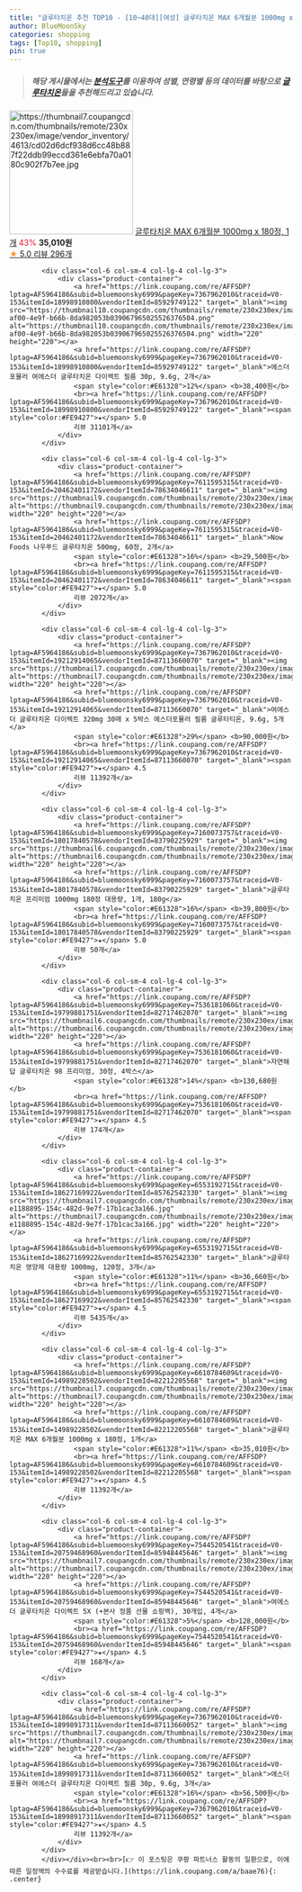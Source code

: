 ```yaml
---
title: "글루타치온 추천 TOP10 - [10~40대][여성] 글루타치온 MAX 6개월분 1000mg x 180정, 1개"
author: BlueMoonSky
categories: shopping
tags: [Top10, shopping]
pin: true
---
```


> ##### 해당 게시물에서는 [**분석도구**](https://itemscout.io/)를 이용하여 **성별**, **연령별** 등의 데이터를 바탕으로 [**글루타치온**](https://link.coupang.com/a/baae76)들을 추천해드리고 있습니다.
<div class="container"><div class="row">
            <div class="col-6 col-sm-4 col-lg-4 col-lg-3">
                <div class="product-container">
                    <a href="https://link.coupang.com/re/AFFSDP?lptag=AF5964186&subid=bluemoonsky6999&pageKey=6610784609&traceid=V0-153&itemId=14989228502&vendorItemId=82212205568" target="_blank"><img src="https://thumbnail7.coupangcdn.com/thumbnails/remote/230x230ex/image/vendor_inventory/4613/cd02d6dcf938d6cc48b887f22ddb99eccd361e6ebfa70a0180c902f7b7ee.jpg" alt="https://thumbnail7.coupangcdn.com/thumbnails/remote/230x230ex/image/vendor_inventory/4613/cd02d6dcf938d6cc48b887f22ddb99eccd361e6ebfa70a0180c902f7b7ee.jpg" width="220" height="220"></a>
                    <a href="https://link.coupang.com/re/AFFSDP?lptag=AF5964186&subid=bluemoonsky6999&pageKey=6610784609&traceid=V0-153&itemId=14989228502&vendorItemId=82212205568" target="_blank">글루타치온 MAX 6개월분 1000mg x 180정, 1개</a>
                    <span style="color:#E61328">43%</span> <b>35,010원</b>
                    <br><a href="https://link.coupang.com/re/AFFSDP?lptag=AF5964186&subid=bluemoonsky6999&pageKey=6610784609&traceid=V0-153&itemId=14989228502&vendorItemId=82212205568" target="_blank"><span style="color:#FE9427">★</span> 5.0
                    리뷰 296개</a>
                </div>
            </div>
            
            <div class="col-6 col-sm-4 col-lg-4 col-lg-3">
                <div class="product-container">
                    <a href="https://link.coupang.com/re/AFFSDP?lptag=AF5964186&subid=bluemoonsky6999&pageKey=7367962010&traceid=V0-153&itemId=18998910800&vendorItemId=85929749122" target="_blank"><img src="https://thumbnail10.coupangcdn.com/thumbnails/remote/230x230ex/image/retail/images/4b2df735-af00-4e9f-b66b-8da982053b039067965025526376504.png" alt="https://thumbnail10.coupangcdn.com/thumbnails/remote/230x230ex/image/retail/images/4b2df735-af00-4e9f-b66b-8da982053b039067965025526376504.png" width="220" height="220"></a>
                    <a href="https://link.coupang.com/re/AFFSDP?lptag=AF5964186&subid=bluemoonsky6999&pageKey=7367962010&traceid=V0-153&itemId=18998910800&vendorItemId=85929749122" target="_blank">에스더포뮬러 여에스더 글루타치온 다이렉트 필름 30p, 9.6g, 2개</a>
                    <span style="color:#E61328">12%</span> <b>38,400원</b>
                    <br><a href="https://link.coupang.com/re/AFFSDP?lptag=AF5964186&subid=bluemoonsky6999&pageKey=7367962010&traceid=V0-153&itemId=18998910800&vendorItemId=85929749122" target="_blank"><span style="color:#FE9427">★</span> 5.0
                    리뷰 31101개</a>
                </div>
            </div>
            
            <div class="col-6 col-sm-4 col-lg-4 col-lg-3">
                <div class="product-container">
                    <a href="https://link.coupang.com/re/AFFSDP?lptag=AF5964186&subid=bluemoonsky6999&pageKey=7611595315&traceid=V0-153&itemId=20462401172&vendorItemId=78634046611" target="_blank"><img src="https://thumbnail9.coupangcdn.com/thumbnails/remote/230x230ex/image/vendor_inventory/e3d3/0e2e1c4754d42920bd974f5ef7dbbeb5a96e3fdd56ff371d37df46c4aabb.jpg" alt="https://thumbnail9.coupangcdn.com/thumbnails/remote/230x230ex/image/vendor_inventory/e3d3/0e2e1c4754d42920bd974f5ef7dbbeb5a96e3fdd56ff371d37df46c4aabb.jpg" width="220" height="220"></a>
                    <a href="https://link.coupang.com/re/AFFSDP?lptag=AF5964186&subid=bluemoonsky6999&pageKey=7611595315&traceid=V0-153&itemId=20462401172&vendorItemId=78634046611" target="_blank">Now Foods 나우푸드 글루타치온 500mg, 60정, 2개</a>
                    <span style="color:#E61328">16%</span> <b>29,500원</b>
                    <br><a href="https://link.coupang.com/re/AFFSDP?lptag=AF5964186&subid=bluemoonsky6999&pageKey=7611595315&traceid=V0-153&itemId=20462401172&vendorItemId=78634046611" target="_blank"><span style="color:#FE9427">★</span> 5.0
                    리뷰 2072개</a>
                </div>
            </div>
            
            <div class="col-6 col-sm-4 col-lg-4 col-lg-3">
                <div class="product-container">
                    <a href="https://link.coupang.com/re/AFFSDP?lptag=AF5964186&subid=bluemoonsky6999&pageKey=7367962010&traceid=V0-153&itemId=19212914065&vendorItemId=87113660070" target="_blank"><img src="https://thumbnail7.coupangcdn.com/thumbnails/remote/230x230ex/image/vendor_inventory/2cc9/ac8999d3e43342ca7ab989cd5ba8d6d7f779a06991f6ab5cea950b484c62.jpg" alt="https://thumbnail7.coupangcdn.com/thumbnails/remote/230x230ex/image/vendor_inventory/2cc9/ac8999d3e43342ca7ab989cd5ba8d6d7f779a06991f6ab5cea950b484c62.jpg" width="220" height="220"></a>
                    <a href="https://link.coupang.com/re/AFFSDP?lptag=AF5964186&subid=bluemoonsky6999&pageKey=7367962010&traceid=V0-153&itemId=19212914065&vendorItemId=87113660070" target="_blank">여에스더 글루타치온 다이렉트 320mg 30매 x 5박스 에스더포뮬러 필름 글루타티온, 9.6g, 5개</a>
                    <span style="color:#E61328">29%</span> <b>90,000원</b>
                    <br><a href="https://link.coupang.com/re/AFFSDP?lptag=AF5964186&subid=bluemoonsky6999&pageKey=7367962010&traceid=V0-153&itemId=19212914065&vendorItemId=87113660070" target="_blank"><span style="color:#FE9427">★</span> 4.5
                    리뷰 11392개</a>
                </div>
            </div>
            
            <div class="col-6 col-sm-4 col-lg-4 col-lg-3">
                <div class="product-container">
                    <a href="https://link.coupang.com/re/AFFSDP?lptag=AF5964186&subid=bluemoonsky6999&pageKey=7160073757&traceid=V0-153&itemId=18017840578&vendorItemId=83790225929" target="_blank"><img src="https://thumbnail6.coupangcdn.com/thumbnails/remote/230x230ex/image/vendor_inventory/5c59/d637357b5c84faad79a3a647c4ebdb5398a5d866055449c17690fb2164ee.jpg" alt="https://thumbnail6.coupangcdn.com/thumbnails/remote/230x230ex/image/vendor_inventory/5c59/d637357b5c84faad79a3a647c4ebdb5398a5d866055449c17690fb2164ee.jpg" width="220" height="220"></a>
                    <a href="https://link.coupang.com/re/AFFSDP?lptag=AF5964186&subid=bluemoonsky6999&pageKey=7160073757&traceid=V0-153&itemId=18017840578&vendorItemId=83790225929" target="_blank">글루타치온 프리미엄 1000mg 180정 대용량, 1개, 180g</a>
                    <span style="color:#E61328">16%</span> <b>39,800원</b>
                    <br><a href="https://link.coupang.com/re/AFFSDP?lptag=AF5964186&subid=bluemoonsky6999&pageKey=7160073757&traceid=V0-153&itemId=18017840578&vendorItemId=83790225929" target="_blank"><span style="color:#FE9427">★</span> 5.0
                    리뷰 50개</a>
                </div>
            </div>
            
            <div class="col-6 col-sm-4 col-lg-4 col-lg-3">
                <div class="product-container">
                    <a href="https://link.coupang.com/re/AFFSDP?lptag=AF5964186&subid=bluemoonsky6999&pageKey=7536181060&traceid=V0-153&itemId=19799881751&vendorItemId=82717462070" target="_blank"><img src="https://thumbnail6.coupangcdn.com/thumbnails/remote/230x230ex/image/vendor_inventory/3eba/e748f49e35b340b349cf40128ae82e596f849b1fd813e6d1e55e01ac5719.png" alt="https://thumbnail6.coupangcdn.com/thumbnails/remote/230x230ex/image/vendor_inventory/3eba/e748f49e35b340b349cf40128ae82e596f849b1fd813e6d1e55e01ac5719.png" width="220" height="220"></a>
                    <a href="https://link.coupang.com/re/AFFSDP?lptag=AF5964186&subid=bluemoonsky6999&pageKey=7536181060&traceid=V0-153&itemId=19799881751&vendorItemId=82717462070" target="_blank">자연해답 글루타치온 98 프리미엄, 30정, 4박스</a>
                    <span style="color:#E61328">14%</span> <b>130,680원</b>
                    <br><a href="https://link.coupang.com/re/AFFSDP?lptag=AF5964186&subid=bluemoonsky6999&pageKey=7536181060&traceid=V0-153&itemId=19799881751&vendorItemId=82717462070" target="_blank"><span style="color:#FE9427">★</span> 4.5
                    리뷰 174개</a>
                </div>
            </div>
            
            <div class="col-6 col-sm-4 col-lg-4 col-lg-3">
                <div class="product-container">
                    <a href="https://link.coupang.com/re/AFFSDP?lptag=AF5964186&subid=bluemoonsky6999&pageKey=6553192715&traceid=V0-153&itemId=18627169922&vendorItemId=85762542330" target="_blank"><img src="https://thumbnail7.coupangcdn.com/thumbnails/remote/230x230ex/image/retail/images/5241431898185348-e1188895-154c-482d-9e7f-17b1cac3a166.jpg" alt="https://thumbnail7.coupangcdn.com/thumbnails/remote/230x230ex/image/retail/images/5241431898185348-e1188895-154c-482d-9e7f-17b1cac3a166.jpg" width="220" height="220"></a>
                    <a href="https://link.coupang.com/re/AFFSDP?lptag=AF5964186&subid=bluemoonsky6999&pageKey=6553192715&traceid=V0-153&itemId=18627169922&vendorItemId=85762542330" target="_blank">글루타치온 영양제 대용량 1000mg, 120정, 3개</a>
                    <span style="color:#E61328">11%</span> <b>36,660원</b>
                    <br><a href="https://link.coupang.com/re/AFFSDP?lptag=AF5964186&subid=bluemoonsky6999&pageKey=6553192715&traceid=V0-153&itemId=18627169922&vendorItemId=85762542330" target="_blank"><span style="color:#FE9427">★</span> 4.5
                    리뷰 5435개</a>
                </div>
            </div>
            
            <div class="col-6 col-sm-4 col-lg-4 col-lg-3">
                <div class="product-container">
                    <a href="https://link.coupang.com/re/AFFSDP?lptag=AF5964186&subid=bluemoonsky6999&pageKey=6610784609&traceid=V0-153&itemId=14989228502&vendorItemId=82212205568" target="_blank"><img src="https://thumbnail7.coupangcdn.com/thumbnails/remote/230x230ex/image/vendor_inventory/4613/cd02d6dcf938d6cc48b887f22ddb99eccd361e6ebfa70a0180c902f7b7ee.jpg" alt="https://thumbnail7.coupangcdn.com/thumbnails/remote/230x230ex/image/vendor_inventory/4613/cd02d6dcf938d6cc48b887f22ddb99eccd361e6ebfa70a0180c902f7b7ee.jpg" width="220" height="220"></a>
                    <a href="https://link.coupang.com/re/AFFSDP?lptag=AF5964186&subid=bluemoonsky6999&pageKey=6610784609&traceid=V0-153&itemId=14989228502&vendorItemId=82212205568" target="_blank">글루타치온 MAX 6개월분 1000mg x 180정, 1개</a>
                    <span style="color:#E61328">11%</span> <b>35,010원</b>
                    <br><a href="https://link.coupang.com/re/AFFSDP?lptag=AF5964186&subid=bluemoonsky6999&pageKey=6610784609&traceid=V0-153&itemId=14989228502&vendorItemId=82212205568" target="_blank"><span style="color:#FE9427">★</span> 4.5
                    리뷰 11392개</a>
                </div>
            </div>
            
            <div class="col-6 col-sm-4 col-lg-4 col-lg-3">
                <div class="product-container">
                    <a href="https://link.coupang.com/re/AFFSDP?lptag=AF5964186&subid=bluemoonsky6999&pageKey=7544520541&traceid=V0-153&itemId=20759468960&vendorItemId=85948445646" target="_blank"><img src="https://thumbnail7.coupangcdn.com/thumbnails/remote/230x230ex/image/vendor_inventory/e69a/1bebd9e3336e3c933a1a85a19387a5787319a3ff8a28d35274916f884c1f.jpg" alt="https://thumbnail7.coupangcdn.com/thumbnails/remote/230x230ex/image/vendor_inventory/e69a/1bebd9e3336e3c933a1a85a19387a5787319a3ff8a28d35274916f884c1f.jpg" width="220" height="220"></a>
                    <a href="https://link.coupang.com/re/AFFSDP?lptag=AF5964186&subid=bluemoonsky6999&pageKey=7544520541&traceid=V0-153&itemId=20759468960&vendorItemId=85948445646" target="_blank">여에스더 글루타치온 다이렉트 5X (+본사 정품 선물 쇼핑백), 30개입, 4개</a>
                    <span style="color:#E61328">5%</span> <b>128,000원</b>
                    <br><a href="https://link.coupang.com/re/AFFSDP?lptag=AF5964186&subid=bluemoonsky6999&pageKey=7544520541&traceid=V0-153&itemId=20759468960&vendorItemId=85948445646" target="_blank"><span style="color:#FE9427">★</span> 4.5
                    리뷰 168개</a>
                </div>
            </div>
            
            <div class="col-6 col-sm-4 col-lg-4 col-lg-3">
                <div class="product-container">
                    <a href="https://link.coupang.com/re/AFFSDP?lptag=AF5964186&subid=bluemoonsky6999&pageKey=7367962010&traceid=V0-153&itemId=18998917311&vendorItemId=87113660052" target="_blank"><img src="https://thumbnail7.coupangcdn.com/thumbnails/remote/230x230ex/image/vendor_inventory/83ec/551b0c19d5180f5ce3143a53b14996d2725792b264f074b45ffbf886c905.jpg" alt="https://thumbnail7.coupangcdn.com/thumbnails/remote/230x230ex/image/vendor_inventory/83ec/551b0c19d5180f5ce3143a53b14996d2725792b264f074b45ffbf886c905.jpg" width="220" height="220"></a>
                    <a href="https://link.coupang.com/re/AFFSDP?lptag=AF5964186&subid=bluemoonsky6999&pageKey=7367962010&traceid=V0-153&itemId=18998917311&vendorItemId=87113660052" target="_blank">에스더포뮬러 여에스더 글루타치온 다이렉트 필름 30p, 9.6g, 3개</a>
                    <span style="color:#E61328">16%</span> <b>56,500원</b>
                    <br><a href="https://link.coupang.com/re/AFFSDP?lptag=AF5964186&subid=bluemoonsky6999&pageKey=7367962010&traceid=V0-153&itemId=18998917311&vendorItemId=87113660052" target="_blank"><span style="color:#FE9427">★</span> 4.5
                    리뷰 11392개</a>
                </div>
            </div>
            </div></div><br><br>[👉 이 포스팅은 쿠팡 파트너스 활동의 일환으로, 이에 따른 일정액의 수수료를 제공받습니다.](https://link.coupang.com/a/baae76){: .center}